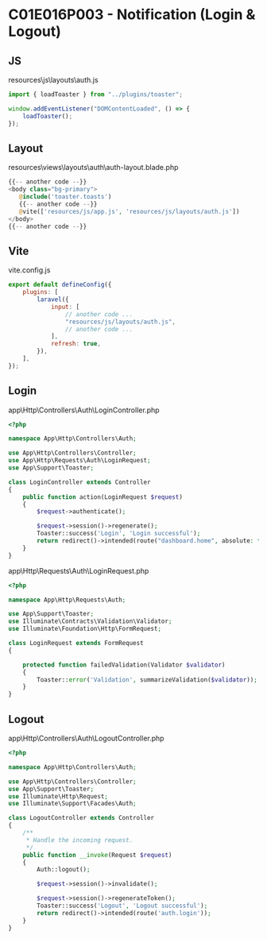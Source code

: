 # C01E016P003 - Notification (Login & Logout)



## JS

resources\js\layouts\auth.js

```js
import { loadToaster } from "../plugins/toaster";

window.addEventListener("DOMContentLoaded", () => {
    loadToaster();
});

```

## Layout

resources\views\layouts\auth\auth-layout.blade.php

```php
{{-- another code --}}
<body class="bg-primary">
   @include('toaster.toasts')
   {{-- another code --}}
   @vite(['resources/js/app.js', 'resources/js/layouts/auth.js'])
</body>
{{-- another code --}}
```

## Vite

vite.config.js

```js
export default defineConfig({
    plugins: [
        laravel({
            input: [                
                // another code ...
                "resources/js/layouts/auth.js",
                // another code ...
            ],
            refresh: true,
        }),
    ],
});
```



## Login

app\Http\Controllers\Auth\LoginController.php

```php
<?php

namespace App\Http\Controllers\Auth;

use App\Http\Controllers\Controller;
use App\Http\Requests\Auth\LoginRequest;
use App\Support\Toaster;

class LoginController extends Controller
{
    public function action(LoginRequest $request)
    {
        $request->authenticate();

        $request->session()->regenerate();
        Toaster::success('Login', 'Login successful');
        return redirect()->intended(route("dashboard.home", absolute: false));
    }
}

```

app\Http\Requests\Auth\LoginRequest.php

```php
<?php

namespace App\Http\Requests\Auth;

use App\Support\Toaster;
use Illuminate\Contracts\Validation\Validator;
use Illuminate\Foundation\Http\FormRequest;

class LoginRequest extends FormRequest
{

    protected function failedValidation(Validator $validator)
    {
        Toaster::error('Validation', summarizeValidation($validator));
    }
}

```

## Logout

app\Http\Controllers\Auth\LogoutController.php

```php
<?php

namespace App\Http\Controllers\Auth;

use App\Http\Controllers\Controller;
use App\Support\Toaster;
use Illuminate\Http\Request;
use Illuminate\Support\Facades\Auth;

class LogoutController extends Controller
{
    /**
     * Handle the incoming request.
     */
    public function __invoke(Request $request)
    {
        Auth::logout();

        $request->session()->invalidate();

        $request->session()->regenerateToken();
        Toaster::success('Logout', 'Logout successful');
        return redirect()->intended(route('auth.login'));
    }
}

```


